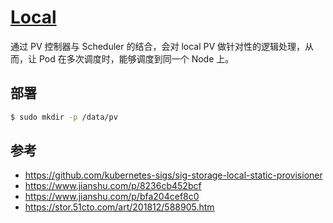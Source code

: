 # [Local](https://kubernetes.io/docs/concepts/storage/volumes/#local)

通过 PV 控制器与 Scheduler 的结合，会对 local PV 做针对性的逻辑处理，从而，让 Pod 在多次调度时，能够调度到同一个 Node 上。

## 部署

```bash
$ sudo mkdir -p /data/pv
```

## 参考

* https://github.com/kubernetes-sigs/sig-storage-local-static-provisioner
* https://www.jianshu.com/p/8236cb452bcf
* https://www.jianshu.com/p/bfa204cef8c0
* https://stor.51cto.com/art/201812/588905.htm
